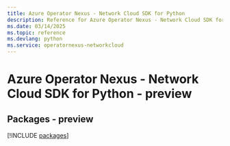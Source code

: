 ```yaml
---
title: Azure Operator Nexus - Network Cloud SDK for Python
description: Reference for Azure Operator Nexus - Network Cloud SDK for Python
ms.date: 03/14/2025
ms.topic: reference
ms.devlang: python
ms.service: operatornexus-networkcloud
---
```

# Azure Operator Nexus - Network Cloud SDK for Python - preview
## Packages - preview
[!INCLUDE [packages](operator-nexus---network-cloud-index.md)]